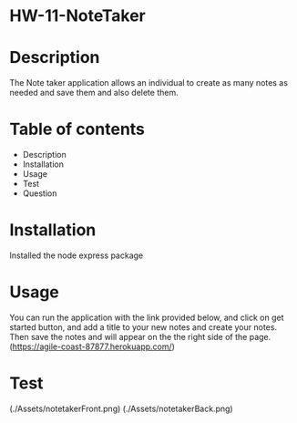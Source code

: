 # HW-11-NoteTaker

# Description

The Note taker application allows an individual to create as many notes as needed and save them and also delete them.

# Table of contents

* Description
* Installation
* Usage
* Test 
* Question

# Installation

Installed the node express package

# Usage
You can run the application with the link provided below, and click on get started button, and add 
a title to your new notes and create your notes. Then save the notes and will appear on the the right side of the page.
(https://agile-coast-87877.herokuapp.com/)

# Test 
(./Assets/notetakerFront.png)
(./Assets/notetakerBack.png)




